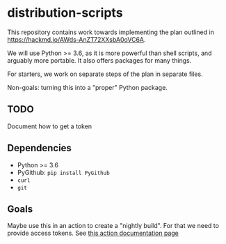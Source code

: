 # distribution-scripts

This repository contains work towards implementing the plan outlined
in <https://hackmd.io/AWds-AnZT72XXsbA0oVC6A>.

We will use Python >= 3.6, as it is more powerful than shell scripts,
and arguably more portable. It also offers packages for many things.

For starters, we work on separate steps of the plan in separate files.

Non-goals: turning this into a "proper" Python package. 

## TODO
Document how to get a token

## Dependencies
- Python >= 3.6
- PyGithub: `pip install PyGithub`
- `curl`
- `git`

## Goals
Maybe use this in an action to create a "nightly build". For that we need to
provide access tokens. See
[this action documentation page](https://docs.github.com/en/actions/learn-github-actions/security-hardening-for-github-actions)
